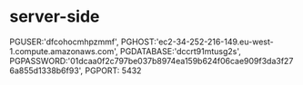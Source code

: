 # server-side

PGUSER:'dfcohocmhpzmmf',
    PGHOST:'ec2-34-252-216-149.eu-west-1.compute.amazonaws.com',
    PGDATABASE:'dccrt91mtusg2s',
    PGPASSWORD:'01dcaa0f2c797be037b8974ea159b624f06cae909f3da3f276a855d1338b6f93',
    PGPORT: 5432
